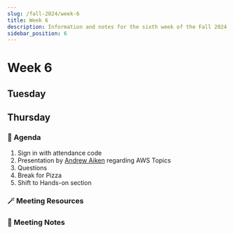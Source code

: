 ```yaml
---
slug: /fall-2024/week-6
title: Week 6
description: Information and notes for the sixth week of the Fall 2024 semester for the UMass Lowell Cloud Computing Club.
sidebar_position: 6
---
```


# Week 6

## Tuesday

## Thursday

### 🚩 Agenda
1. Sign in with attendance code
2. Presentation by [Andrew Aiken](https://github.com/andrew-aiken) regarding AWS Topics
3. Questions
4. Break for Pizza
5. Shift to Hands-on section

### 🪄 Meeting Resources

### 📓 Meeting Notes
